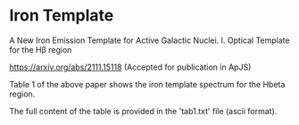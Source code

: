 # Iron Template

A New Iron Emission Template for Active Galactic Nuclei. I. Optical Template for the Hβ region

https://arxiv.org/abs/2111.15118  (Accepted for publication in ApJS)

Table 1 of the above paper shows the iron template spectrum for the Hbeta region.

The full content of the table is provided in the 'tab1.txt' file (ascii format). 

